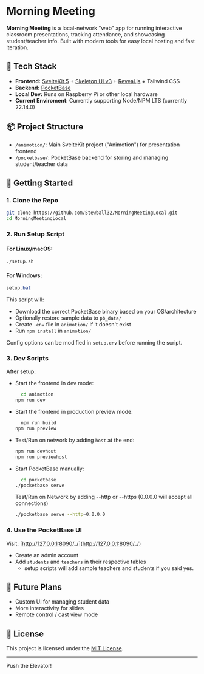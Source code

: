 # Morning Meeting

**Morning Meeting** is a local-network "web" app for running interactive classroom presentations, tracking attendance, and showcasing student/teacher info. Built with modern tools for easy local hosting and fast iteration.

## 🧱 Tech Stack

- **Frontend:** [SvelteKit 5](https://kit.svelte.dev/) + [Skeleton UI v3](https://www.skeleton.dev/) + [Reveal.js](https://revealjs.com/) + Tailwind CSS
- **Backend:** [PocketBase](https://pocketbase.io/)
- **Local Dev:** Runs on Raspberry Pi or other local hardware
- **Current Enviroment**: Currently supporting Node/NPM LTS (currently 22.14.0)

## 📦 Project Structure

- `/animotion/`: Main SvelteKit project ("Animotion") for presentation frontend
- `/pocketbase/`: PocketBase backend for storing and managing student/teacher data

## 🚀 Getting Started

### 1. Clone the Repo

```bash
git clone https://github.com/Stewball32/MorningMeetingLocal.git
cd MorningMeetingLocal
```

### 2. Run Setup Script

#### For Linux/macOS:
```bash
./setup.sh
```

#### For Windows:
```powershell
setup.bat
```

This script will:
- Download the correct PocketBase binary based on your OS/architecture
- Optionally restore sample data to `pb_data/`
- Create `.env` file in `animotion/` if it doesn't exist
- Run `npm install` in `animotion/`

Config options can be modified in `setup.env` before running the script.

### 3. Dev Scripts

After setup:
- Start the frontend in dev mode:
  ```bash
	cd animotion
  npm run dev
  ```

- Start the frontend in production preview mode:
  ```bash
	npm run build
  npm run preview
  ```
- Test/Run on network by adding `host` at the end:
	```bash
	npm run devhost
	npm run previewhost
	```

- Start PocketBase manually:
  ```bash
	cd pocketbase
  ./pocketbase serve
  ```

	Test/Run on Network by adding --http or --https (0.0.0.0 will accept all connections)
	```bash
	./pocketbase serve --http=0.0.0.0

### 4. Use the PocketBase UI

Visit: [http://127.0.0.1:8090/_/](http://127.0.0.1:8090/_/)
- Create an admin account
- Add `students` and `teachers` in their respective tables
	- setup scripts will add sample teachers and students if you said yes.

## 🧠 Future Plans

- Custom UI for managing student data
- More interactivity for slides
- Remote control / cast view mode

## 📜 License

This project is licensed under the [MIT License](LICENSE).

---

Push the Elevator!

